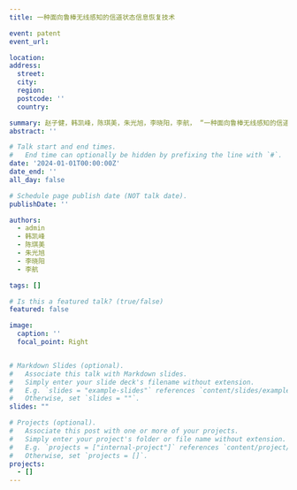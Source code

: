 ```yaml
---
title: 一种面向鲁棒无线感知的信道状态信息恢复技术

event: patent
event_url: 

location: 
address:
  street: 
  city: 
  region: 
  postcode: ''
  country: 

summary: 赵子健，韩凯峰，陈琪美，朱光旭，李晓阳，李航， “一种面向鲁棒无线感知的信道状态信息恢复技术”
abstract: ''

# Talk start and end times.
#   End time can optionally be hidden by prefixing the line with `#`.
date: '2024-01-01T00:00:00Z'
date_end: ''
all_day: false

# Schedule page publish date (NOT talk date).
publishDate: ''

authors:
  - admin
  - 韩凯峰
  - 陈琪美
  - 朱光旭
  - 李晓阳
  - 李航

tags: []

# Is this a featured talk? (true/false)
featured: false

image:
  caption: ''
  focal_point: Right


# Markdown Slides (optional).
#   Associate this talk with Markdown slides.
#   Simply enter your slide deck's filename without extension.
#   E.g. `slides = "example-slides"` references `content/slides/example-slides.md`.
#   Otherwise, set `slides = ""`.
slides: ""

# Projects (optional).
#   Associate this post with one or more of your projects.
#   Simply enter your project's folder or file name without extension.
#   E.g. `projects = ["internal-project"]` references `content/project/deep-learning/index.md`.
#   Otherwise, set `projects = []`.
projects:
  - []
---
```


